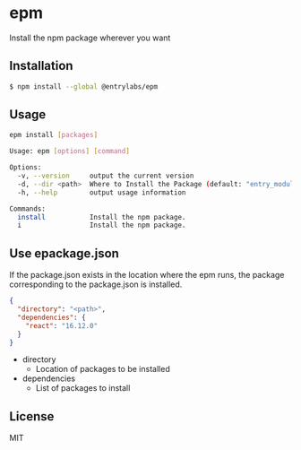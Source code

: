 # epm

Install the npm package wherever you want

## Installation

```sh
$ npm install --global @entrylabs/epm
```

## Usage

```bash
epm install [packages]
```

```bash
Usage: epm [options] [command]

Options:
  -v, --version     output the current version
  -d, --dir <path>  Where to Install the Package (default: "entry_modules")
  -h, --help        output usage information

Commands:
  install           Install the npm package.
  i                 Install the npm package.
```

## Use epackage.json

If the package.json exists in the location where the epm runs, the package corresponding to the package.json is installed.

```json
{
  "directory": "<path>",
  "dependencies": {
    "react": "16.12.0"
  }
}
```

- directory
  - Location of packages to be installed
- dependencies
  - List of packages to install

## License

MIT
